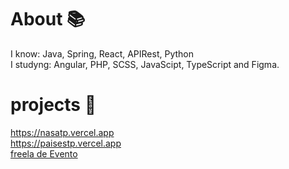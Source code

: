 <h1> About 📚 </h1>
<p> I know: Java, Spring, React, APIRest, Python<br> I studyng: Angular, PHP, SCSS, JavaScipt, TypeScript and Figma. <br>


<h1>projects 🚀 </h1>
  
  https://nasatp.vercel.app 
  <br>
       https://paisestp.vercel.app <br>
       [freela de Evento](https://github.com/Cr7stian8/reflexo-23)
